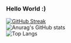 ### Hello World :)

[![GitHub Streak](https://github-readme-streak-stats.herokuapp.com?user=krithika117&theme=gotham)](https://git.io/streak-stats)
 <br />
![Anurag's GitHub stats](https://github-readme-stats.vercel.app/api?username=krithika117&theme=gotham&show_icons=true)
 <br />
![Top Langs](https://github-readme-stats.vercel.app/api/top-langs/?username=krithika117&theme=gotham)


<!--
**krithika117/krithika117** is a ✨ _special_ ✨ repository because its `README.md` (this file) appears on your GitHub profile.

Here are some ideas to get you started:

- 🔭 I’m currently working on ...
- 🌱 I’m currently learning ...
- 👯 I’m looking to collaborate on ...
- 🤔 I’m looking for help with ...
- 💬 Ask me about ...
- 📫 How to reach me: ...
- 😄 Pronouns: ...
- ⚡ Fun fact: ...
-->

